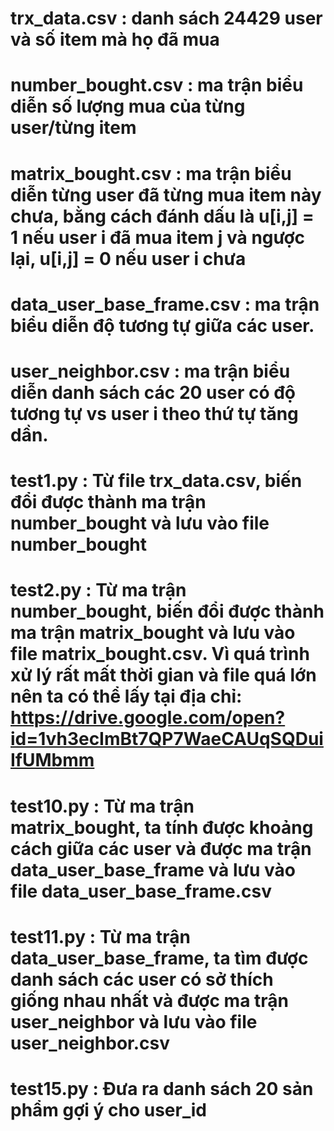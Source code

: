 # trx_data.csv : danh sách 24429 user và số item mà họ đã mua
# number_bought.csv : ma trận biểu diễn số lượng mua của từng user/từng item
# matrix_bought.csv : ma trận biểu diễn từng user đã từng mua item này chưa, bằng cách đánh dấu là u[i,j] = 1 nếu user i đã mua item j và ngược lại, u[i,j] = 0 nếu user i chưa
# data_user_base_frame.csv : ma trận biểu diễn độ tương tự giữa các user.
# user_neighbor.csv : ma trận biểu diễn danh sách các 20 user có độ tương tự vs user i theo thứ tự tăng dần.

# test1.py : Từ file trx_data.csv, biến đổi được thành ma trận number_bought và lưu vào file number_bought
# test2.py : Từ ma trận number_bought, biến đổi được thành ma trận matrix_bought và lưu vào file matrix_bought.csv. Vì quá trình xử lý rất mất thời gian và file quá lớn nên ta có thể lấy tại địa chỉ: https://drive.google.com/open?id=1vh3ecImBt7QP7WaeCAUqSQDuiIfUMbmm
# test10.py : Từ ma trận matrix_bought, ta tính được khoảng cách giữa các user và được ma trận data_user_base_frame và lưu vào file data_user_base_frame.csv
# test11.py : Từ ma trận data_user_base_frame, ta tìm được danh sách các user có sở thích giống nhau nhất và được ma trận user_neighbor và lưu vào file user_neighbor.csv
# test15.py : Đưa ra danh sách 20 sản phẩm gợi ý cho user_id 
